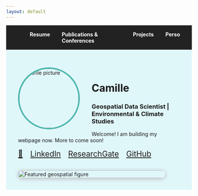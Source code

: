 ```yaml
---
layout: default
---
```


<!-- Navigation Tabs -->
<nav style="display: flex; justify-content: flex-end; background: #222; padding: 1rem 2rem;">
  <a href="#resume" style="color: #fff; text-decoration: none; margin-left: 2rem; font-weight: bold;">Resume</a>
  <a href="#publications" style="color: #fff; text-decoration: none; margin-left: 2rem; font-weight: bold;">Publications & Conferences</a>
  <a href="#projects" style="color: #fff; text-decoration: none; margin-left: 2rem; font-weight: bold;">Projects</a>
  <a href="#perso" style="color: #fff; text-decoration: none; margin-left: 2rem; font-weight: bold;">Perso</a>
</nav>

<!-- Hero Section -->
<div style="display: flex; flex-wrap: wrap; align-items: center; justify-content: space-between; padding: 3rem 2rem 2rem 2rem; background: #e0f7fa;">
  <div style="max-width: 500px;">
    <img src="/assets/profile.jpg" alt="Profile picture" style="width: 160px; height: 160px; border-radius: 50%; object-fit: cover; border: 4px solid #4db6ac; margin-right: 2rem; margin-bottom: 1rem; float: left;" />
    <h1>Camille </h1>
    <h3>Geospatial Data Scientist | Environmental & Climate Studies</h3>
    <p>
      Welcome! I am building my webpage now. More to come soon!
    </p>
    <div style="margin-top: 1rem;">
      <a href="mailto:your.email@example.com" title="Email" style="margin-right: 1rem; font-size: 1.3rem;">📧</a>
      <a href="https://www.linkedin.com/in/camille-labrousse-942156178/" target="_blank" title="LinkedIn" style="margin-right: 1rem; font-size: 1.3rem;">LinkedIn</a>
      <a href="https://www.researchgate.net/profile/Camille-Labrousse?ev=hdr_xprf" target="_blank" title="ResearchGate" style="margin-right: 1rem; font-size: 1.3rem;">ResearchGate</a>
      <a href="https://github.com/Camille28066" target="_blank" title="GitHub" style="margin-right: 1rem; font-size: 1.3rem;">GitHub</a>
    </div>
  </div>
  <img src="/assets/featured.jpg" alt="Featured geospatial figure" style="max-width: 400px; width: 100%; border-radius: 12px; box-shadow: 0 2px 12px #bbb; margin-top: 2rem;" />
</div>

<!-- Add your sections for Resume, Publications, Projects, Perso here -->
